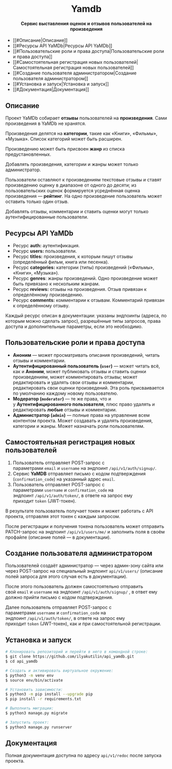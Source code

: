 <h1 align="center">
    Yamdb
</h1>

<h4 align="center">Сервис выставления оценок и отзывов пользователей на произведения</h4>

- [[#Описание|Описание]]
- [[#Ресурсы API YaMDb|Ресурсы API YaMDb]]
- [[#Пользовательские роли и права доступа|Пользовательские роли и права доступа]]
- [[#Самостоятельная регистрация новых пользователей|Самостоятельная регистрация новых пользователей]]
- [[#Создание пользователя администратором|Создание пользователя администратором]]
- [[#Установка и запуск|Установка и запуск]]
- [[#Документация|Документация]]

## Описание

Проект YaMDb собирает **отзывы** пользователей на **произведения**. Сами произведения в YaMDb не хранятся.

Произведения делятся на **категории**, такие как «Книги», «Фильмы», «Музыка». Список категорий может быть расширен.

Произведению может быть присвоен **жанр** из списка предустановленных.

Добавлять произведения, категории и жанры может только администратор.

Пользователи оставляют к произведениям текстовые отзывы и ставят произведению оценку в диапазоне от одного до десяти; из пользовательских оценок формируется усреднённая оценка произведения — **рейтинг**. На одно произведение пользователь может оставить только один отзыв.

Добавлять отзывы, комментарии и ставить оценки могут только аутентифицированные пользователи.

## Ресурсы API YaMDb

-   Ресурс **auth:** аутентификация.
-   Ресурс **users:** пользователи.
-   Ресурс **titles:** произведения, к которым пишут отзывы (определённый фильм, книга или песенка).
-   Ресурс **categories:** категории (типы) произведений («Фильмы», «Книги», «Музыка»).
-   Ресурс **genres**: жанры произведений. Одно произведение может быть привязано к нескольким жанрам.
-   Ресурс **reviews:** отзывы на произведения. Отзыв привязан к определённому произведению.
-   Ресурс **comments:** комментарии к отзывам. Комментарий привязан к определённому отзыву.

Каждый ресурс описан в документации: указаны эндпоинты (адреса, по которым можно сделать запрос), разрешённые типы запросов, права доступа и дополнительные параметры, если это необходимо.

## Пользовательские роли и права доступа

-   **Аноним** — может просматривать описания произведений, читать отзывы и комментарии.
-   **Аутентифицированный пользователь (`user`)** — может читать всё, как и **Аноним**, может публиковать отзывы и ставить оценки произведениям, может комментировать отзывы; может редактировать и удалять свои отзывы и комментарии, редактировать свои оценки произведений. Эта роль присваивается по умолчанию каждому новому пользователю.
-   **Модератор (`moderator`)** — те же права, что и у **Аутентифицированного пользователя**, плюс право удалять и редактировать **любые** отзывы и комментарии.
-   **Администратор (`admin`)** — полные права на управление всем контентом проекта. Может создавать и удалять произведения, категории и жанры. Может назначать роли пользователям.

## Самостоятельная регистрация новых пользователей

1.  Пользователь отправляет POST-запрос с параметрами `email` и `username` на эндпоинт `/api/v1/auth/signup/`.
2.  Сервис **YaMDB** отправляет письмо с кодом подтверждения (`confirmation_code`) на указанный адрес `email`.
3.  Пользователь отправляет POST-запрос с параметрами `username` и `confirmation_code` на эндпоинт `/api/v1/auth/token/`, в ответе на запрос ему приходит `token` (JWT-токен).

В результате пользователь получает токен и может работать с API проекта, отправляя этот токен с каждым запросом.

После регистрации и получения токена пользователь может отправить PATCH-запрос на эндпоинт `/api/v1/users/me/` и заполнить поля в своём профайле (описание полей — в документации).

## Создание пользователя администратором

Пользователей создаёт администратор — через админ-зону сайта или через POST-запрос на специальный эндпоинт `api/v1/users/` (описание полей запроса для этого случая есть в документации).

После этого пользователь должен самостоятельно отправить свой `email` и `username` на эндпоинт `/api/v1/auth/signup/` , в ответ ему должно прийти письмо с кодом подтверждения.

Далее пользователь отправляет POST-запрос с параметрами `username` и `confirmation_code` на эндпоинт `/api/v1/auth/token/`, в ответе на запрос ему приходит `token` (JWT-токен), как и при самостоятельной регистрации.

## Установка и запуск

```bash
# Клонировать репозиторий и перейти в него в командной строке:
$ git clone https://github.com/ilyakutilin/api_yamdb.git
$ cd api_yamdb

# Cоздать и активировать виртуальное окружение:
$ python3 -m venv env
$ source env/bin/activate

# Установить зависимости:
$ python3 -m pip install --upgrade pip
$ pip install -r requirements.txt

# Выполнить миграции:
$ python3 manage.py migrate

# Запустить проект:
$ python3 manage.py runserver
```

## Документация

Полная документация доступна по адресу `api/v1/redoc` после запуска проекта.
